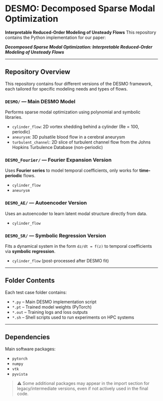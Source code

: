 #  DESMO: Decomposed Sparse Modal Optimization

**Interpretable Reduced-Order Modeling of Unsteady Flows** 
This repository contains the Python implementation for our paper:

**_Decomposed Sparse Modal Optimization: Interpretable Reduced-Order Modeling of Unsteady Flows_**

---

## Repository Overview

This repository contains four different versions of the DESMO framework, each tailored for specific modeling needs and types of flows.

### `DESMO/` —  **Main DESMO Model**
Performs sparse modal optimization using polynomial and symbolic libraries.
- `cylinder_flow`: 2D vortex shedding behind a cylinder (Re = 100, periodic)
- `aneurysm`: 3D pulsatile blood flow in a cerebral aneurysm
- `turbulent_channel`: 2D slice of turbulent channel flow from the Johns Hopkins Turbulence Database (non-periodic)

### `DESMO_Fourier/` — **Fourier Expansion Version**
Uses **Fourier series** to model temporal coefficients, only works for **time-periodic** flows.
- `cylinder_flow`
- `aneurysm`

### `DESMO_AE/` — **Autoencoder Version**
Uses an autoencoder to learn latent modal structure directly from data.
- `cylinder_flow`

### `DESMO_SR/` — **Symbolic Regression Version**
Fits a dynamical system in the form `dz/dt = f(z)` to temporal coefficients via **symbolic regression**.
- `cylinder_flow` (post-processed after DESMO fit)

---

##  Folder Contents

Each test case folder contains:
- `*.py` – Main DESMO implementation script
- `*.pt` – Trained model weights (PyTorch)
- `*.out` – Training logs and loss outputs
- `*.sh` – Shell scripts used to run experiments on HPC systems

---

## Dependencies

Main software packages:
- `pytorch`
- `numpy`
- `vtk`
- `pyvista`

> ⚠️ Some additional packages may appear in the import section for legacy/intermediate versions, even if not actively used in the final code.

